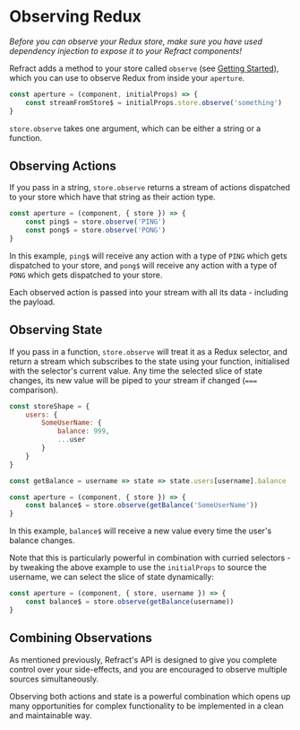 # Observing Redux

_Before you can observe your Redux store, make sure you have used dependency injection to expose it to your Refract components!_

Refract adds a method to your store called `observe` (see [Getting Started](./getting-started.md)), which you can use to observe Redux from inside your `aperture`.

```js
const aperture = (component, initialProps) => {
    const streamFromStore$ = initialProps.store.observe('something')
}
```

`store.observe` takes one argument, which can be either a string or a function.

## Observing Actions

If you pass in a string, `store.observe` returns a stream of actions dispatched to your store which have that string as their action type.

```js
const aperture = (component, { store }) => {
    const ping$ = store.observe('PING')
    const pong$ = store.observe('PONG')
}
```

In this example, `ping$` will receive any action with a type of `PING` which gets dispatched to your store, and `pong$` will receive any action with a type of `PONG` which gets dispatched to your store.

Each observed action is passed into your stream with all its data - including the payload.

## Observing State

If you pass in a function, `store.observe` will treat it as a Redux selector, and return a stream which subscribes to the state using your function, initialised with the selector's current value. Any time the selected slice of state changes, its new value will be piped to your stream if changed (`===` comparison).

```js
const storeShape = {
    users: {
        SomeUserName: {
            balance: 999,
            ...user
        }
    }
}

const getBalance = username => state => state.users[username].balance

const aperture = (component, { store }) => {
    const balance$ = store.observe(getBalance('SomeUserName'))
}
```

In this example, `balance$` will receive a new value every time the user's balance changes.

Note that this is particularly powerful in combination with curried selectors - by tweaking the above example to use the `initialProps` to source the username, we can select the slice of state dynamically:

```js
const aperture = (component, { store, username }) => {
    const balance$ = store.observe(getBalance(username))
}
```

## Combining Observations

As mentioned previously, Refract's API is designed to give you complete control over your side-effects, and you are encouraged to observe multiple sources simultaneously.

Observing both actions and state is a powerful combination which opens up many opportunities for complex functionality to be implemented in a clean and maintainable way.
